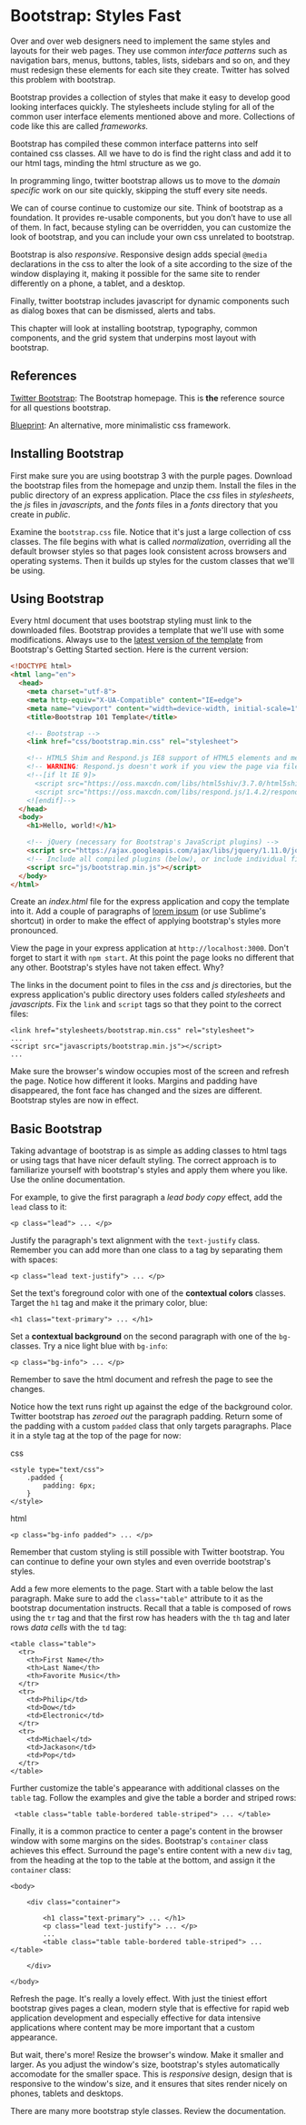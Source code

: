 Bootstrap: Styles Fast
====

Over and over web designers need to implement the same styles and layouts for their web pages. They use common *interface patterns* such as navigation bars, menus, buttons, tables, lists, sidebars and so on, and they must redesign these elements for each site they create. Twitter has solved this problem with bootstrap.

Bootstrap provides a collection of styles that make it easy to develop good looking interfaces quickly. The stylesheets include styling for all of the common user interface elements mentioned above and more. Collections of code like this are called *frameworks.*

Bootstrap has compiled these common interface patterns into self contained css classes. All we have to do is find the right class and add it to our html tags, minding the html structure as we go.

In programming lingo, twitter bootstrap allows us to move to the *domain specific* work on our site quickly, skipping the stuff every site needs.

We can of course continue to customize our site. Think of bootstrap as a foundation. It provides re-usable components, but you don’t have to use all of them. In fact, because styling can be overridden, you can customize the look of bootstrap, and you can include your own css unrelated to bootstrap.

Bootstrap is also *responsive*. Responsive design adds special `@media` declarations in the css to alter the look of a site according to the size of the window displaying it, making it possible for the same site to render differently on a phone, a tablet, and a desktop.

Finally, twitter bootstrap includes javascript for dynamic components such as dialog boxes that can be dismissed, alerts and tabs.

This chapter will look at installing bootstrap, typography, common components, and the grid system that underpins most layout with bootstrap.

## References

[Twitter Bootstrap](http://getbootstrap.com/): The Bootstrap homepage. This is **the** reference source for all questions bootstrap.

[Blueprint](http://www.blueprintcss.org/): An alternative, more minimalistic css framework.

## Installing Bootstrap

<!-- lets get in the habit of using git -->

First make sure you are using bootstrap 3 with the purple pages. Download the bootstrap files from the homepage and unzip them. Install the files in the public directory of an express application. Place the *css* files in *stylesheets*, the *js* files in *javascripts*, and the *fonts* files in a *fonts* directory that you create in *public*.

Examine the `bootstrap.css` file. Notice that it's just a large collection of css classes. The file begins with what is called *normalization*, overriding all the default browser styles so that pages look consistent across browsers and operating systems. Then it builds up styles for the custom classes that we'll be using.

## Using Bootstrap

Every html document that uses bootstrap styling must link to the downloaded files. Bootstrap provides a template that we'll use with some modifications. Always use to the [latest version of the template](http://getbootstrap.com/getting-started/#template) from Bootstrap's Getting Started section. Here is the current version:

```html
<!DOCTYPE html>
<html lang="en">
  <head>
    <meta charset="utf-8">
    <meta http-equiv="X-UA-Compatible" content="IE=edge">
    <meta name="viewport" content="width=device-width, initial-scale=1">
    <title>Bootstrap 101 Template</title>

    <!-- Bootstrap -->
    <link href="css/bootstrap.min.css" rel="stylesheet">

    <!-- HTML5 Shim and Respond.js IE8 support of HTML5 elements and media queries -->
    <!-- WARNING: Respond.js doesn't work if you view the page via file:// -->
    <!--[if lt IE 9]>
      <script src="https://oss.maxcdn.com/libs/html5shiv/3.7.0/html5shiv.js"></script>
      <script src="https://oss.maxcdn.com/libs/respond.js/1.4.2/respond.min.js"></script>
    <![endif]-->
  </head>
  <body>
    <h1>Hello, world!</h1>

    <!-- jQuery (necessary for Bootstrap's JavaScript plugins) -->
    <script src="https://ajax.googleapis.com/ajax/libs/jquery/1.11.0/jquery.min.js"></script>
    <!-- Include all compiled plugins (below), or include individual files as needed -->
    <script src="js/bootstrap.min.js"></script>
  </body>
</html>
```

Create an *index.html* file for the express application and copy the template into it. Add a couple of paragraphs of [lorem ipsum](http://www.lipsum.com/) (or use Sublime's shortcut) in order to make the effect of applying bootstrap's styles more pronounced.

View the page in your express application at `http://localhost:3000`. Don't forget to start it with `npm start`. At this point the page looks no different that any other. Bootstrap's styles have not taken effect. Why?

The links in the document point to files in the *css* and *js* directories, but the express application's public directory uses folders called *stylesheets* and *javascripts*. Fix the `link` and `script` tags so that they point to the correct files:


	<link href="stylesheets/bootstrap.min.css" rel="stylesheet">
	...
	<script src="javascripts/bootstrap.min.js"></script>
	...

	
Make sure the browser's window occupies most of the screen and refresh the page. Notice how different it looks. Margins and padding have disappeared, the font face has changed and the sizes are different. Bootstrap styles are now in effect.

## Basic Bootstrap

Taking advantage of bootstrap is as simple as adding classes to html tags or using tags that have nicer default styling. The correct approach is to familiarize yourself with bootstrap's styles and apply them where you like. Use the online documentation.

For example, to give the first paragraph a *lead body copy* effect, add the `lead` class to it:

	<p class="lead"> ... </p>
	
Justify the paragraph's text alignment with the `text-justify` class. Remember you can add more than one class to a tag by separating them with spaces:

	<p class="lead text-justify"> ... </p>
		
Set the text's foreground color with one of the **contextual colors** classes. Target the `h1` tag and make it the primary color, blue:

	<h1 class="text-primary"> ... </h1>
	
Set a **contextual background** on the second paragraph with one of the `bg-` classes. Try a nice light blue with `bg-info`:

	<p class="bg-info"> ... </p>
	
Remember to save the html document and refresh the page to see the changes.
	
Notice how the text runs right up against the edge of the background color. Twitter bootstrap has *zeroed out* the paragraph padding. Return some of the padding with a custom `padded` class that only targets paragraphs. Place it in a style tag at the top of the page for now:

css

	<style type="text/css">	
		.padded {
			padding: 6px;
		}
	</style>

html

	<p class="bg-info padded"> ... </p>
		
Remember that custom styling is still possible with Twitter bootstrap. You can continue to define your own styles and even override bootstrap's styles.

Add a few more elements to the page. Start with a table below the last paragraph. Make sure to add the `class="table"` attribute to it as the bootstrap documentation instructs. Recall that a table is composed of rows using the `tr` tag and that the first row has headers with the `th` tag and later rows *data cells* with the `td` tag:

	<table class="table">
      <tr>
        <th>First Name</th>
        <th>Last Name</th>
        <th>Favorite Music</th>
      </tr>
      <tr>
        <td>Philip</td>
        <td>Dow</td>
        <td>Electronic</td>
      </tr>
      <tr>
        <td>Michael</td>
        <td>Jackason</td>
        <td>Pop</td>
      </tr>
    </table>

Further customize the table's appearance with additional classes on the `table` tag. Follow the examples and give the table a border and striped rows:

	 <table class="table table-bordered table-striped"> ... </table>

Finally, it is a common practice to center a page's content in the browser window with some margins on the sides. Bootstrap's `container` class achieves this effect. Surround the page's entire content with a new `div` tag, from the heading at the top to the table at the bottom, and assign it the `container` class:

	<body>	

		<div class="container">
		
			<h1 class="text-primary"> ... </h1>
			<p class="lead text-justify"> ... </p>
			...
			<table class="table table-bordered table-striped"> ... </table>
			
		</div>
	
	</body>

Refresh the page. It's really a lovely effect. With just the tiniest effort bootstrap gives pages a clean, modern style that is effective for rapid web application development and especially effective for data intensive applications where content may be more important that a custom appearance.

But wait, there's more! Resize the browser's window. Make it smaller and larger. As you adjust the window's size, bootstrap's styles automatically accomodate for the smaller space. This is *responsive* design, design that is responsive to the window's size, and it ensures that sites render nicely on phones, tablets and desktops.

There are many more bootstrap style classes. Review the documentation.